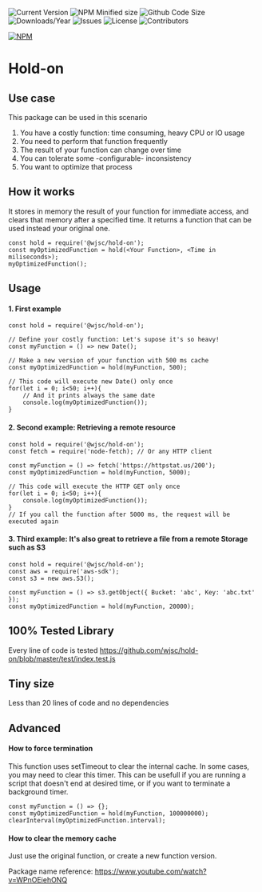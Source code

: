 ![Current Version](https://img.shields.io/npm/v/@wjsc/hold-on.svg)
![NPM Minified size](https://img.shields.io/bundlephobia/min/@wjsc/hold-on.svg)
![Github Code Size](https://img.shields.io/github/languages/code-size/wjsc/hold-on.svg)
![Downloads/Year](https://img.shields.io/npm/dy/@wjsc/hold-on.svg)
![Issues](https://img.shields.io/github/issues/wjsc/hold-on.svg)
![License](https://img.shields.io/github/license/wjsc/hold-on.svg)
![Contributors](https://img.shields.io/github/contributors/wjsc/hold-on.svg)

[![NPM](https://nodei.co/npm/@wjsc/hold-on.png)](https://nodei.co/npm/@wjsc/hold-on)

# Hold-on

## Use case

This package can be used in this scenario

1. You have a costly function: time consuming, heavy CPU or IO usage
2. You need to perform that function frequently
3. The result of your function can change over time
4. You can tolerate some -configurable- inconsistency
5. You want to optimize that process

## How it works

It stores in memory the result of your function for immediate access, and clears that memory after a specified time.
It returns a function that can be used instead your original one.

```
const hold = require('@wjsc/hold-on');
const myOptimizedFunction = hold(<Your Function>, <Time in miliseconds>);
myOptimizedFunction();
```

## Usage

#### 1. First example

```
const hold = require('@wjsc/hold-on');

// Define your costly function: Let's supose it's so heavy!
const myFunction = () => new Date(); 

// Make a new version of your function with 500 ms cache
const myOptimizedFunction = hold(myFunction, 500);

// This code will execute new Date() only once
for(let i = 0; i<50; i++){
    // And it prints always the same date
    console.log(myOptimizedFunction());
}
```

#### 2. Second example: Retrieving a remote resource

```
const hold = require('@wjsc/hold-on');
const fetch = require('node-fetch); // Or any HTTP client

const myFunction = () => fetch('https://httpstat.us/200');
const myOptimizedFunction = hold(myFunction, 5000);

// This code will execute the HTTP GET only once
for(let i = 0; i<50; i++){
    console.log(myOptimizedFunction());
}
// If you call the function after 5000 ms, the request will be executed again

```

#### 3. Third example: It's also great to retrieve a file from a remote Storage such as S3

```
const hold = require('@wjsc/hold-on');
const aws = require('aws-sdk');
const s3 = new aws.S3();

const myFunction = () => s3.getObject({ Bucket: 'abc', Key: 'abc.txt' });
const myOptimizedFunction = hold(myFunction, 20000);

```


## 100% Tested Library

Every line of code is tested
https://github.com/wjsc/hold-on/blob/master/test/index.test.js

## Tiny size

Less than 20 lines of code and no dependencies


## Advanced 
#### How to force termination

This function uses setTimeout to clear the internal cache. In some cases, you may need to clear this timer.
This can be usefull if you are running a script that doesn't end at desired time, or if you want to terminate a background timer.

```
const myFunction = () => {};
const myOptimizedFunction = hold(myFunction, 100000000);
clearInterval(myOptimizedFunction.interval);
```

#### How to clear the memory cache

Just use the original function, or create a new function version.


Package name reference: https://www.youtube.com/watch?v=WPnOEiehONQ